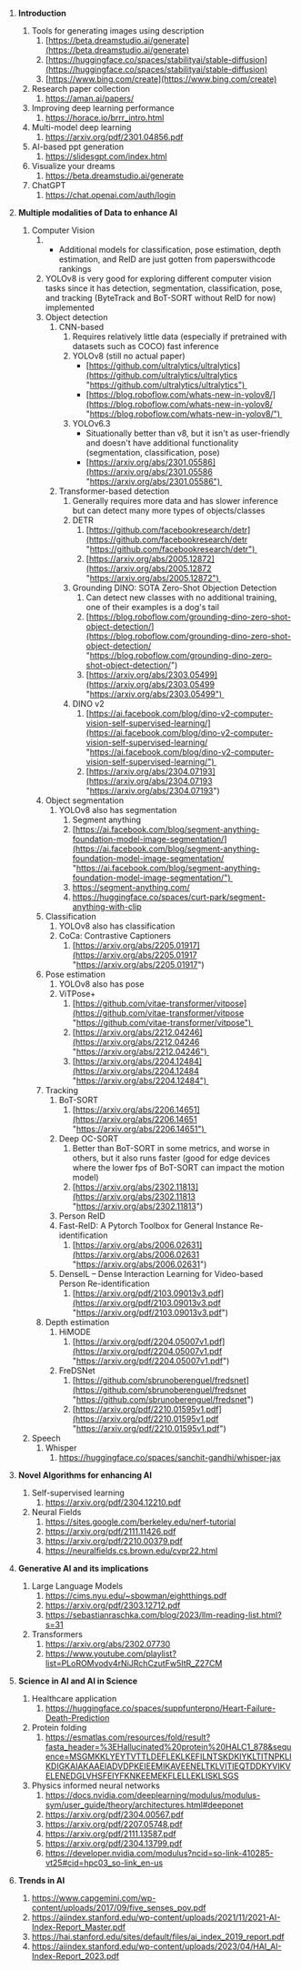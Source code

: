 
1. **Introduction**
	1. Tools for generating images using description
		1. [https://beta.dreamstudio.ai/generate](https://beta.dreamstudio.ai/generate)
		2. [https://huggingface.co/spaces/stabilityai/stable-diffusion](https://huggingface.co/spaces/stabilityai/stable-diffusion)
		3. [https://www.bing.com/create](https://www.bing.com/create)
	2. Research paper collection
		1. https://aman.ai/papers/
	3. Improving deep learning performance
		1. https://horace.io/brrr_intro.html
	4. Multi-model deep learning
		1. https://arxiv.org/pdf/2301.04856.pdf
	5. AI-based ppt generation
		1. https://slidesgpt.com/index.html
	6. Visualize your dreams
		1. https://beta.dreamstudio.ai/generate
	7. ChatGPT
		1. https://chat.openai.com/auth/login
2. **Multiple modalities of Data to enhance AI**
	1. Computer Vision
		1. -   Additional models for classification, pose estimation, depth estimation, and ReID are just gotten from paperswithcode rankings
		2. YOLOv8 is very good for exploring different computer vision tasks since it has detection, segmentation, classification, pose, and tracking (ByteTrack and BoT-SORT without ReID for now) implemented
		3. Object detection
			1. CNN-based
				1. Requires relatively little data (especially if pretrained with datasets such as COCO) fast inference
				2. YOLOv8 (still no actual paper)
					-   [https://github.com/ultralytics/ultralytics](https://github.com/ultralytics/ultralytics "https://github.com/ultralytics/ultralytics") 
					-   [https://blog.roboflow.com/whats-new-in-yolov8/](https://blog.roboflow.com/whats-new-in-yolov8/ "https://blog.roboflow.com/whats-new-in-yolov8/") 
				3. YOLOv6.3
					-   Situationally better than v8, but it isn't as user-friendly and doesn't have additional functionality (segmentation, classification, pose)
					- [https://arxiv.org/abs/2301.05586](https://arxiv.org/abs/2301.05586 "https://arxiv.org/abs/2301.05586") 
			2. Transformer-based detection
				1. Generally requires more data and has slower inference but can detect many more types of objects/classes
				2. DETR
					1. [https://github.com/facebookresearch/detr](https://github.com/facebookresearch/detr "https://github.com/facebookresearch/detr") 
					2. [https://arxiv.org/abs/2005.12872](https://arxiv.org/abs/2005.12872 "https://arxiv.org/abs/2005.12872") 
				3. Grounding DINO: SOTA Zero-Shot Objection Detection
					1. Can detect new classes with no additional training, one of their examples is a dog's tail
					2. [https://blog.roboflow.com/grounding-dino-zero-shot-object-detection/](https://blog.roboflow.com/grounding-dino-zero-shot-object-detection/ "https://blog.roboflow.com/grounding-dino-zero-shot-object-detection/")
					3. [https://arxiv.org/abs/2303.05499](https://arxiv.org/abs/2303.05499 "https://arxiv.org/abs/2303.05499") 
				4. DINO v2
					1. [https://ai.facebook.com/blog/dino-v2-computer-vision-self-supervised-learning/](https://ai.facebook.com/blog/dino-v2-computer-vision-self-supervised-learning/ "https://ai.facebook.com/blog/dino-v2-computer-vision-self-supervised-learning/") 
					2. [https://arxiv.org/abs/2304.07193](https://arxiv.org/abs/2304.07193 "https://arxiv.org/abs/2304.07193")
		4. Object segmentation
			1. YOLOv8 also has segmentation
				1. Segment anything
				2. [https://ai.facebook.com/blog/segment-anything-foundation-model-image-segmentation/](https://ai.facebook.com/blog/segment-anything-foundation-model-image-segmentation/ "https://ai.facebook.com/blog/segment-anything-foundation-model-image-segmentation/") 
				3. https://segment-anything.com/
				4. https://huggingface.co/spaces/curt-park/segment-anything-with-clip
		5. Classification
			1. YOLOv8 also has classification
			2. CoCa: Contrastive Captioners
				1. [https://arxiv.org/abs/2205.01917](https://arxiv.org/abs/2205.01917 "https://arxiv.org/abs/2205.01917")
		6. Pose estimation
			1. YOLOv8 also has pose
			2. ViTPose+
				1. [https://github.com/vitae-transformer/vitpose](https://github.com/vitae-transformer/vitpose "https://github.com/vitae-transformer/vitpose") 
				2. [https://arxiv.org/abs/2212.04246](https://arxiv.org/abs/2212.04246 "https://arxiv.org/abs/2212.04246") 
				3. [https://arxiv.org/abs/2204.12484](https://arxiv.org/abs/2204.12484 "https://arxiv.org/abs/2204.12484") 
		7. Tracking
			1. BoT-SORT
				1. [https://arxiv.org/abs/2206.14651](https://arxiv.org/abs/2206.14651 "https://arxiv.org/abs/2206.14651") 
			2. Deep OC-SORT
				1. Better than BoT-SORT in some metrics, and worse in others, but it also runs faster (good for edge devices where the lower fps of BoT-SORT can impact the motion model)
				2. [https://arxiv.org/abs/2302.11813](https://arxiv.org/abs/2302.11813 "https://arxiv.org/abs/2302.11813")
			3. Person ReID
			4. Fast-ReID: A Pytorch Toolbox for General Instance Re-identification
				1. [https://arxiv.org/abs/2006.02631](https://arxiv.org/abs/2006.02631 "https://arxiv.org/abs/2006.02631")
			5. DenseIL – Dense Interaction Learning for Video-based Person Re-identification 
				1. [https://arxiv.org/pdf/2103.09013v3.pdf](https://arxiv.org/pdf/2103.09013v3.pdf "https://arxiv.org/pdf/2103.09013v3.pdf")
		8. Depth estimation
			1. HiMODE
				1. [https://arxiv.org/pdf/2204.05007v1.pdf](https://arxiv.org/pdf/2204.05007v1.pdf "https://arxiv.org/pdf/2204.05007v1.pdf")
			2. FreDSNet
				1. [https://github.com/sbrunoberenguel/fredsnet](https://github.com/sbrunoberenguel/fredsnet "https://github.com/sbrunoberenguel/fredsnet")
				2. [https://arxiv.org/pdf/2210.01595v1.pdf](https://arxiv.org/pdf/2210.01595v1.pdf "https://arxiv.org/pdf/2210.01595v1.pdf")
	2. Speech
		1. Whisper
			1. https://huggingface.co/spaces/sanchit-gandhi/whisper-jax
3. **Novel Algorithms for enhancing AI**
	1. Self-supervised learning
		1. https://arxiv.org/pdf/2304.12210.pdf
	2. Neural Fields
		1. https://sites.google.com/berkeley.edu/nerf-tutorial
		2. https://arxiv.org/pdf/2111.11426.pdf
		3. https://arxiv.org/pdf/2210.00379.pdf
		4. https://neuralfields.cs.brown.edu/cvpr22.html

4. **Generative AI and its implications**
	1. Large Language Models
		1. https://cims.nyu.edu/~sbowman/eightthings.pdf
		2. https://arxiv.org/pdf/2303.12712.pdf
		3. https://sebastianraschka.com/blog/2023/llm-reading-list.html?s=31
	2. Transformers
		1. https://arxiv.org/abs/2302.07730
		2. https://www.youtube.com/playlist?list=PLoROMvodv4rNiJRchCzutFw5ItR_Z27CM
5. **Science in AI and AI in Science**
	1. Healthcare application
		1. https://huggingface.co/spaces/suppfunterpno/Heart-Failure-Death-Prediction
	2. Protein folding
		1. https://esmatlas.com/resources/fold/result?fasta_header=%3EHallucinated%20protein%20HALC1_878&sequence=MSGMKKLYEYTVTTLDEFLEKLKEFILNTSKDKIYKLTITNPKLIKDIGKAIAKAAEIADVDPKEIEEMIKAVEENELTKLVITIEQTDDKYVIKVELENEDGLVHSFEIYFKNKEEMEKFLELLEKLISKLSGS
	3. Physics informed neural networks
		1. https://docs.nvidia.com/deeplearning/modulus/modulus-sym/user_guide/theory/architectures.html#deeponet
		2. https://arxiv.org/pdf/2304.00567.pdf
		3. https://arxiv.org/pdf/2207.05748.pdf
		4. https://arxiv.org/pdf/2111.13587.pdf
		5. https://arxiv.org/pdf/2304.13799.pdf
		6. https://developer.nvidia.com/modulus?ncid=so-link-410285-vt25#cid=hpc03_so-link_en-us
6. **Trends in AI**
	1. https://www.capgemini.com/wp-content/uploads/2017/09/five_senses_pov.pdf
	2. https://aiindex.stanford.edu/wp-content/uploads/2021/11/2021-AI-Index-Report_Master.pdf
	3. https://hai.stanford.edu/sites/default/files/ai_index_2019_report.pdf
	4. https://aiindex.stanford.edu/wp-content/uploads/2023/04/HAI_AI-Index-Report_2023.pdf
